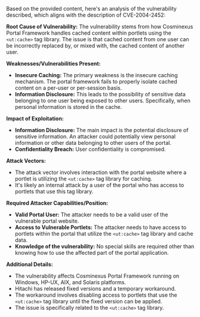 Based on the provided content, here's an analysis of the vulnerability described, which aligns with the description of CVE-2004-2452:

**Root Cause of Vulnerability:**
The vulnerability stems from how Cosminexus Portal Framework handles cached content within portlets using the `<ut:cache>` tag library. The issue is that cached content from one user can be incorrectly replaced by, or mixed with, the cached content of another user.

**Weaknesses/Vulnerabilities Present:**
- **Insecure Caching:** The primary weakness is the insecure caching mechanism. The portal framework fails to properly isolate cached content on a per-user or per-session basis.
- **Information Disclosure:** This leads to the possibility of sensitive data belonging to one user being exposed to other users. Specifically, when personal information is stored in the cache.

**Impact of Exploitation:**
- **Information Disclosure:**  The main impact is the potential disclosure of sensitive information. An attacker could potentially view personal information or other data belonging to other users of the portal.
- **Confidentiality Breach:** User confidentiality is compromised.

**Attack Vectors:**
- The attack vector involves interaction with the portal website where a portlet is utilizing the `<ut:cache>` tag library for caching.
- It's likely an internal attack by a user of the portal who has access to portlets that use this tag library.

**Required Attacker Capabilities/Position:**
- **Valid Portal User:** The attacker needs to be a valid user of the vulnerable portal website.
- **Access to Vulnerable Portlets:** The attacker needs to have access to portlets within the portal that utilize the `<ut:cache>` tag library and cache data.
- **Knowledge of the vulnerability:** No special skills are required other than knowing how to use the affected part of the portal application.

**Additional Details:**
- The vulnerability affects Cosminexus Portal Framework running on Windows, HP-UX, AIX, and Solaris platforms.
- Hitachi has released fixed versions and a temporary workaround.
- The workaround involves disabling access to portlets that use the `<ut:cache>` tag library until the fixed version can be applied.
- The issue is specifically related to the `<ut:cache>` tag library.